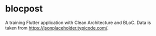 # blocpost

A training Flutter application with Clean Architecture and BLoC.
Data is taken from https://jsonplaceholder.typicode.com/.
